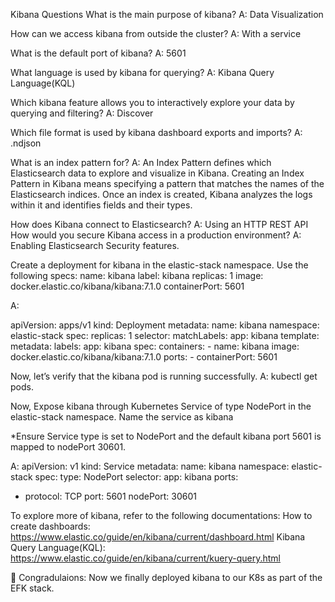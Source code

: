Kibana Questions
What is the main purpose of kibana?
A: Data Visualization

How can we access kibana from outside the cluster?
A: With a service

What is the default port of kibana?
A: 5601

What language is used by kibana for querying? 
A: Kibana Query Language(KQL)

Which kibana feature allows you to interactively explore your data by querying and filtering?
A: Discover

Which file format is used by kibana dashboard exports and imports?
A: .ndjson

What is an index pattern for?
A: 
An Index Pattern defines which Elasticsearch data to explore and visualize in Kibana.
Creating an Index Pattern in Kibana means specifying a pattern that matches the names of the Elasticsearch indices.
Once an index is created, Kibana analyzes the logs within it and identifies fields and their types.


How does Kibana connect to Elasticsearch?
A: Using an HTTP REST API
How would you secure Kibana access in a production environment?
A: Enabling Elasticsearch Security features.


Create a deployment for kibana in the elastic-stack namespace.
Use the following specs:
name: kibana
label: kibana
replicas: 1
image: docker.elastic.co/kibana/kibana:7.1.0
containerPort: 5601

A: 

apiVersion: apps/v1
kind: Deployment
metadata:
  name: kibana
  namespace: elastic-stack
spec:
  replicas: 1
  selector:
    matchLabels:
      app: kibana
  template:
    metadata:
      labels:
        app: kibana
    spec:
      containers:
      - name: kibana
        image: docker.elastic.co/kibana/kibana:7.1.0
        ports:
        - containerPort: 5601

Now, let’s verify that the kibana pod is running successfully.
A: kubectl get pods.

Now, Expose kibana through  Kubernetes Service of type NodePort in the elastic-stack namespace.
Name the service as kibana

*Ensure Service type is set to NodePort and the default kibana port 5601 is mapped to nodePort 30601.

A: 
apiVersion: v1
kind: Service
metadata:
  name: kibana
  namespace: elastic-stack
spec:
  type: NodePort
  selector:
    app: kibana
  ports:
  - protocol: TCP
    port: 5601
    nodePort: 30601


To explore more of kibana, refer to the following documentations:
How to create dashboards: https://www.elastic.co/guide/en/kibana/current/dashboard.html
Kibana Query Language(KQL):
https://www.elastic.co/guide/en/kibana/current/kuery-query.html

🎉 Congradulaions: 
Now we finally deployed kibana to our K8s as part of the EFK stack.

